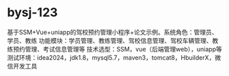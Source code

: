 # bysj-123
基于SSM+Vue+uniapp的驾校预约管理小程序+论文示例。系统角色：管理员、学员、教练 功能模块：学员管理、教练管理、驾校信息管理、驾校车辆管理、教练预约管理、考试信息管理等 技术选型：SSM，vue（后端管理web），uniapp等 测试环境：idea2024，jdk1.8，mysql5.7，maven3，tomcat8，HbuilderX，微信开发工具
